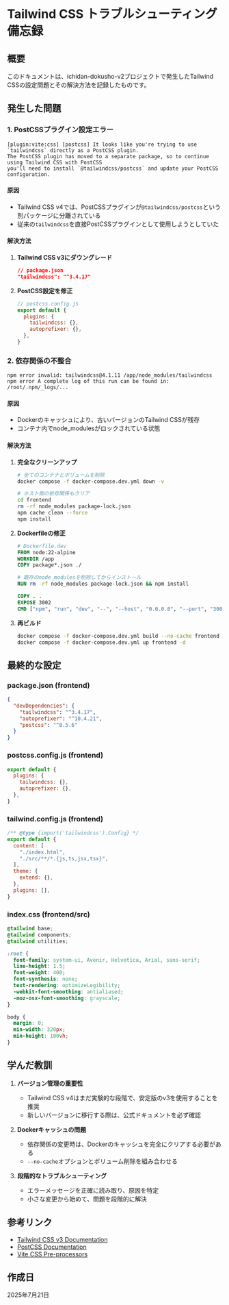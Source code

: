 # Tailwind CSS トラブルシューティング備忘録

## 概要
このドキュメントは、ichidan-dokusho-v2プロジェクトで発生したTailwind CSSの設定問題とその解決方法を記録したものです。

## 発生した問題

### 1. PostCSSプラグイン設定エラー
```
[plugin:vite:css] [postcss] It looks like you're trying to use `tailwindcss` directly as a PostCSS plugin. 
The PostCSS plugin has moved to a separate package, so to continue using Tailwind CSS with PostCSS 
you'll need to install `@tailwindcss/postcss` and update your PostCSS configuration.
```

#### 原因
- Tailwind CSS v4では、PostCSSプラグインが`@tailwindcss/postcss`という別パッケージに分離されている
- 従来の`tailwindcss`を直接PostCSSプラグインとして使用しようとしていた

#### 解決方法
1. **Tailwind CSS v3にダウングレード**
   ```json
   // package.json
   "tailwindcss": "^3.4.17"
   ```

2. **PostCSS設定を修正**
   ```javascript
   // postcss.config.js
   export default {
     plugins: {
       tailwindcss: {},
       autoprefixer: {},
     },
   }
   ```

### 2. 依存関係の不整合
```
npm error invalid: tailwindcss@4.1.11 /app/node_modules/tailwindcss
npm error A complete log of this run can be found in: /root/.npm/_logs/...
```

#### 原因
- Dockerのキャッシュにより、古いバージョンのTailwind CSSが残存
- コンテナ内でnode_modulesがロックされている状態

#### 解決方法
1. **完全なクリーンアップ**
   ```bash
   # 全てのコンテナとボリュームを削除
   docker compose -f docker-compose.dev.yml down -v
   
   # ホスト側の依存関係もクリア
   cd frontend
   rm -rf node_modules package-lock.json
   npm cache clean --force
   npm install
   ```

2. **Dockerfileの修正**
   ```dockerfile
   # Dockerfile.dev
   FROM node:22-alpine
   WORKDIR /app
   COPY package*.json ./
   
   # 既存のnode_modulesを削除してからインストール
   RUN rm -rf node_modules package-lock.json && npm install
   
   COPY . .
   EXPOSE 3002
   CMD ["npm", "run", "dev", "--", "--host", "0.0.0.0", "--port", "3002"]
   ```

3. **再ビルド**
   ```bash
   docker compose -f docker-compose.dev.yml build --no-cache frontend
   docker compose -f docker-compose.dev.yml up frontend -d
   ```

## 最終的な設定

### package.json (frontend)
```json
{
  "devDependencies": {
    "tailwindcss": "^3.4.17",
    "autoprefixer": "^10.4.21",
    "postcss": "^8.5.6"
  }
}
```

### postcss.config.js (frontend)
```javascript
export default {
  plugins: {
    tailwindcss: {},
    autoprefixer: {},
  },
}
```

### tailwind.config.js (frontend)
```javascript
/** @type {import('tailwindcss').Config} */
export default {
  content: [
    "./index.html",
    "./src/**/*.{js,ts,jsx,tsx}",
  ],
  theme: {
    extend: {},
  },
  plugins: [],
}
```

### index.css (frontend/src)
```css
@tailwind base;
@tailwind components;
@tailwind utilities;

:root {
  font-family: system-ui, Avenir, Helvetica, Arial, sans-serif;
  line-height: 1.5;
  font-weight: 400;
  font-synthesis: none;
  text-rendering: optimizeLegibility;
  -webkit-font-smoothing: antialiased;
  -moz-osx-font-smoothing: grayscale;
}

body {
  margin: 0;
  min-width: 320px;
  min-height: 100vh;
}
```

## 学んだ教訓

1. **バージョン管理の重要性**
   - Tailwind CSS v4はまだ実験的な段階で、安定版のv3を使用することを推奨
   - 新しいバージョンに移行する際は、公式ドキュメントを必ず確認

2. **Dockerキャッシュの問題**
   - 依存関係の変更時は、Dockerのキャッシュを完全にクリアする必要がある
   - `--no-cache`オプションとボリューム削除を組み合わせる

3. **段階的なトラブルシューティング**
   - エラーメッセージを正確に読み取り、原因を特定
   - 小さな変更から始めて、問題を段階的に解決

## 参考リンク
- [Tailwind CSS v3 Documentation](https://tailwindcss.com/docs)
- [PostCSS Documentation](https://postcss.org/)
- [Vite CSS Pre-processors](https://vitejs.dev/guide/features.html#css-pre-processors)

## 作成日
2025年7月21日 
